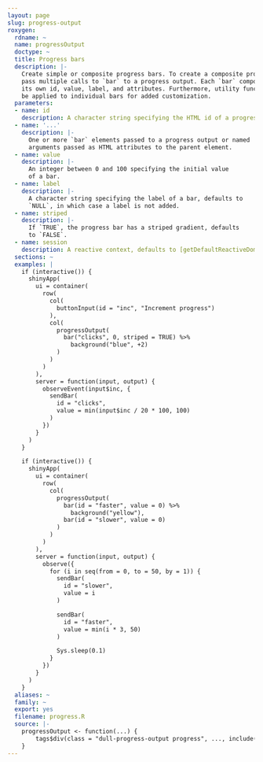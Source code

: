 ```yaml
---
layout: page
slug: progress-output
roxygen:
  rdname: ~
  name: progressOutput
  doctype: ~
  title: Progress bars
  description: |-
    Create simple or composite progress bars. To create a composite progress bar
    pass multiple calls to `bar` to a progress output. Each `bar` component has
    its own id, value, label, and attributes. Furthermore, utility functions may
    be applied to individual bars for added customization.
  parameters:
  - name: id
    description: A character string specifying the HTML id of a progress output.
  - name: '...'
    description: |-
      One or more `bar` elements passed to a progress output or named
      arguments passed as HTML attributes to the parent element.
  - name: value
    description: |-
      An integer between 0 and 100 specifying the initial value
      of a bar.
  - name: label
    description: |-
      A character string specifying the label of a bar, defaults to
      `NULL`, in which case a label is not added.
  - name: striped
    description: |-
      If `TRUE`, the progress bar has a striped gradient, defaults
      to `FALSE`.
  - name: session
    description: A reactive context, defaults to [getDefaultReactiveDomain()].
  sections: ~
  examples: |
    if (interactive()) {
      shinyApp(
        ui = container(
          row(
            col(
              buttonInput(id = "inc", "Increment progress")
            ),
            col(
              progressOutput(
                bar("clicks", 0, striped = TRUE) %>%
                  background("blue", +2)
              )
            )
          )
        ),
        server = function(input, output) {
          observeEvent(input$inc, {
            sendBar(
              id = "clicks",
              value = min(input$inc / 20 * 100, 100)
            )
          })
        }
      )
    }

    if (interactive()) {
      shinyApp(
        ui = container(
          row(
            col(
              progressOutput(
                bar(id = "faster", value = 0) %>%
                  background("yellow"),
                bar(id = "slower", value = 0)
              )
            )
          )
        ),
        server = function(input, output) {
          observe({
            for (i in seq(from = 0, to = 50, by = 1)) {
              sendBar(
                id = "slower",
                value = i
              )

              sendBar(
                id = "faster",
                value = min(i * 3, 50)
              )

              Sys.sleep(0.1)
            }
          })
        }
      )
    }
  aliases: ~
  family: ~
  export: yes
  filename: progress.R
  source: |-
    progressOutput <- function(...) {
        tags$div(class = "dull-progress-output progress", ..., include("core"))
    }
---
```

